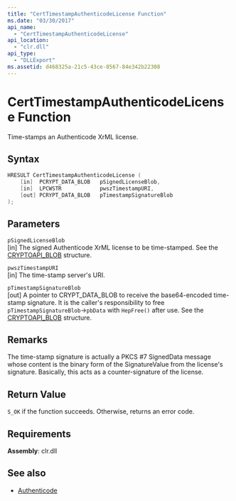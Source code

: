 ```yaml
---
title: "CertTimestampAuthenticodeLicense Function"
ms.date: "03/30/2017"
api_name:
  - "CertTimestampAuthenticodeLicense"
api_location:
  - "clr.dll"
api_type:
  - "DLLExport"
ms.assetid: d468325a-21c5-43ce-8567-84e342b22308
---
```

# CertTimestampAuthenticodeLicense Function

Time-stamps an Authenticode XrML license.

## Syntax

```cpp
HRESULT CertTimestampAuthenticodeLicense (
    [in]  PCRYPT_DATA_BLOB   pSignedLicenseBlob,
    [in]  LPCWSTR            pwszTimestampURI,
    [out] PCRYPT_DATA_BLOB   pTimestampSignatureBlob
);
```

## Parameters

 `pSignedLicenseBlob`\
 [in] The signed Authenticode XrML license to be time-stamped. See the [CRYPTOAPI_BLOB](/windows/win32/api/dpapi/ns-dpapi-crypt_integer_blob) structure.

 `pwszTimestampURI`\
 [in] The time-stamp server's URI.

 `pTimestampSignatureBlob`\
 [out] A pointer to CRYPT_DATA_BLOB to receive the base64-encoded time-stamp signature. It is the caller's responsibility to free `pTimestampSignatureBlob`->`pbData` with `HepFree()` after use. See the [CRYPTOAPI_BLOB](/windows/win32/api/dpapi/ns-dpapi-crypt_integer_blob) structure.

## Remarks

 The time-stamp signature is actually a PKCS #7 SignedData message whose content is the binary form of the SignatureValue from the license's signature. Basically, this acts as a counter-signature of the license.

## Return Value

 `S_OK` if the function succeeds. Otherwise, returns an error code.

## Requirements

**Assembly**: clr.dll

## See also

- [Authenticode](index.md)
